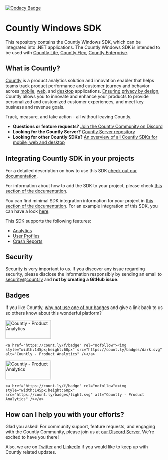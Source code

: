 [![Codacy Badge](https://app.codacy.com/project/badge/Grade/879d496d02794c6d806c5f105bc9f6e1)](https://www.codacy.com/gh/Countly/countly-sdk-windows/dashboard?utm_source=github.com&amp;utm_medium=referral&amp;utm_content=Countly/countly-sdk-windows&amp;utm_campaign=Badge_Grade)

# Countly Windows SDK

This repository contains the Countly Windows SDK, which can be integrated into .NET applications. The Countly Windows SDK is intended to be used with [Countly Lite](https://countly.com/lite), [Countly Flex](https://countly.com/flex), [Countly Enterprise](https://countly.com/enterprise).

## What is Countly?
[Countly](https://count.ly) is a product analytics solution and innovation enabler that helps teams track product performance and customer journey and behavior across [mobile](https://count.ly/mobile-analytics), [web](https://count.ly/web-analytics),
and [desktop](https://count.ly/desktop-analytics) applications. [Ensuring privacy by design](https://count.ly/privacy-by-design), Countly allows you to innovate and enhance your products to provide personalized and customized customer experiences, and meet key business and revenue goals.

Track, measure, and take action - all without leaving Countly.

* **Questions or feature requests?** [Join the Countly Community on Discord](https://discord.gg/countly)
* **Looking for the Countly Server?** [Countly Server repository](https://github.com/Countly/countly-server)
* **Looking for other Countly SDKs?** [An overview of all Countly SDKs for mobile, web and desktop](https://support.count.ly/hc/en-us/articles/360037236571-Downloading-and-Installing-SDKs#h_01H9QCP8G5Y9PZJGERZ4XWYDY9)

## Integrating Countly SDK in your projects

For a detailed description on how to use this SDK [check out our documentation](https://support.count.ly/hc/en-us/articles/360037754691-Windows).

For information about how to add the SDK to your project, please check [this section of the documentation](https://support.count.ly/hc/en-us/articles/360037754691-Windows#h_01HABTXQF7822Y2MQ0PHE8ARYH).

You can find minimal SDK integration information for your project in [this section of the documentation](https://support.count.ly/hc/en-us/articles/360037754691-Windows#h_01HABTXQF7GE3ZK9NC41QE68ME).
For an example integration of this SDK, you can have a look [here](https://github.com/Countly/countly-sdk-windows/tree/master/netstd/CountlySampleUWP).

This SDK supports the following features:
* [Analytics](https://support.count.ly/hc/en-us/articles/4431589003545-Analytics)
* [User Profiles](https://support.count.ly/hc/en-us/articles/4403281285913-User-Profiles)
* [Crash Reports](https://support.count.ly/hc/en-us/articles/4404213566105-Crashes-Errors)

## Security
Security is very important to us. If you discover any issue regarding security, please disclose the information responsibly by sending an email to security@count.ly and **not by creating a GitHub issue**.

## Badges
If you like Countly, [why not use one of our badges](https://count.ly/brand-assets) and give a link back to us so others know about this wonderful platform?

<a href="https://count.ly/f/badge" rel="nofollow"><img style="width:145px;height:60px" src="https://count.ly/badges/dark.svg?v2" alt="Countly - Product Analytics" /></a>

```JS
<a href="https://count.ly/f/badge" rel="nofollow"><img style="width:145px;height:60px" src="https://count.ly/badges/dark.svg" alt="Countly - Product Analytics" /></a>
```

<a href="https://count.ly/f/badge" rel="nofollow"><img style="width:145px;height:60px" src="https://count.ly/badges/light.svg?v2" alt="Countly - Product Analytics" /></a>

```JS
<a href="https://count.ly/f/badge" rel="nofollow"><img style="width:145px;height:60px" src="https://count.ly/badges/light.svg" alt="Countly - Product Analytics" /></a>
```

## How can I help you with your efforts?
Glad you asked! For community support, feature requests, and engaging with the Countly Community, please join us at [our Discord Server](https://discord.gg/countly). We're excited to have you there!

Also, we are on [Twitter](https://twitter.com/gocountly) and [LinkedIn](https://www.linkedin.com/company/countly) if you would like to keep up with Countly related updates.
